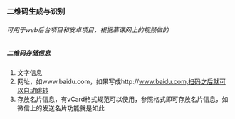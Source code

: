 ### 二维码生成与识别

###### 可用于web后台项目和安卓项目，根据慕课网上的视频做的

##### 二维码存储信息

1. 文字信息
2. 网址，如www.baidu.com，如果写成http://www.baidu.com,扫码之后就可以自动跳转
3. 存放名片信息，有vCard格式规范可以使用，参照格式即可存放名片信息，如微信上的发送名片功能就是如此